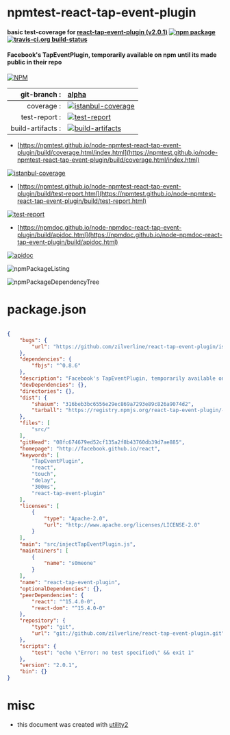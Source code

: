 # npmtest-react-tap-event-plugin

#### basic test-coverage for  [react-tap-event-plugin (v2.0.1)](http://facebook.github.io/react)  [![npm package](https://img.shields.io/npm/v/npmtest-react-tap-event-plugin.svg?style=flat-square)](https://www.npmjs.org/package/npmtest-react-tap-event-plugin) [![travis-ci.org build-status](https://api.travis-ci.org/npmtest/node-npmtest-react-tap-event-plugin.svg)](https://travis-ci.org/npmtest/node-npmtest-react-tap-event-plugin)

#### Facebook's TapEventPlugin, temporarily available on npm until its made public in their repo

[![NPM](https://nodei.co/npm/react-tap-event-plugin.png?downloads=true&downloadRank=true&stars=true)](https://www.npmjs.com/package/react-tap-event-plugin)

| git-branch : | [alpha](https://github.com/npmtest/node-npmtest-react-tap-event-plugin/tree/alpha)|
|--:|:--|
| coverage : | [![istanbul-coverage](https://npmtest.github.io/node-npmtest-react-tap-event-plugin/build/coverage.badge.svg)](https://npmtest.github.io/node-npmtest-react-tap-event-plugin/build/coverage.html/index.html)|
| test-report : | [![test-report](https://npmtest.github.io/node-npmtest-react-tap-event-plugin/build/test-report.badge.svg)](https://npmtest.github.io/node-npmtest-react-tap-event-plugin/build/test-report.html)|
| build-artifacts : | [![build-artifacts](https://npmtest.github.io/node-npmtest-react-tap-event-plugin/glyphicons_144_folder_open.png)](https://github.com/npmtest/node-npmtest-react-tap-event-plugin/tree/gh-pages/build)|

- [https://npmtest.github.io/node-npmtest-react-tap-event-plugin/build/coverage.html/index.html](https://npmtest.github.io/node-npmtest-react-tap-event-plugin/build/coverage.html/index.html)

[![istanbul-coverage](https://npmtest.github.io/node-npmtest-react-tap-event-plugin/build/screenCapture.buildCi.browser.%252Ftmp%252Fbuild%252Fcoverage.lib.html.png)](https://npmtest.github.io/node-npmtest-react-tap-event-plugin/build/coverage.html/index.html)

- [https://npmtest.github.io/node-npmtest-react-tap-event-plugin/build/test-report.html](https://npmtest.github.io/node-npmtest-react-tap-event-plugin/build/test-report.html)

[![test-report](https://npmtest.github.io/node-npmtest-react-tap-event-plugin/build/screenCapture.buildCi.browser.%252Ftmp%252Fbuild%252Ftest-report.html.png)](https://npmtest.github.io/node-npmtest-react-tap-event-plugin/build/test-report.html)

- [https://npmdoc.github.io/node-npmdoc-react-tap-event-plugin/build/apidoc.html](https://npmdoc.github.io/node-npmdoc-react-tap-event-plugin/build/apidoc.html)

[![apidoc](https://npmdoc.github.io/node-npmdoc-react-tap-event-plugin/build/screenCapture.buildCi.browser.%252Ftmp%252Fbuild%252Fapidoc.html.png)](https://npmdoc.github.io/node-npmdoc-react-tap-event-plugin/build/apidoc.html)

![npmPackageListing](https://npmtest.github.io/node-npmtest-react-tap-event-plugin/build/screenCapture.npmPackageListing.svg)

![npmPackageDependencyTree](https://npmtest.github.io/node-npmtest-react-tap-event-plugin/build/screenCapture.npmPackageDependencyTree.svg)



# package.json

```json

{
    "bugs": {
        "url": "https://github.com/zilverline/react-tap-event-plugin/issues"
    },
    "dependencies": {
        "fbjs": "^0.8.6"
    },
    "description": "Facebook's TapEventPlugin, temporarily available on npm until its made public in their repo",
    "devDependencies": {},
    "directories": {},
    "dist": {
        "shasum": "316beb3bc6556e29ec869a7293e89c826a9074d2",
        "tarball": "https://registry.npmjs.org/react-tap-event-plugin/-/react-tap-event-plugin-2.0.1.tgz"
    },
    "files": [
        "src/"
    ],
    "gitHead": "08fc674679ed52cf135a2f8b43760db39d7ae885",
    "homepage": "http://facebook.github.io/react",
    "keywords": [
        "TapEventPlugin",
        "react",
        "touch",
        "delay",
        "300ms",
        "react-tap-event-plugin"
    ],
    "licenses": [
        {
            "type": "Apache-2.0",
            "url": "http://www.apache.org/licenses/LICENSE-2.0"
        }
    ],
    "main": "src/injectTapEventPlugin.js",
    "maintainers": [
        {
            "name": "s0meone"
        }
    ],
    "name": "react-tap-event-plugin",
    "optionalDependencies": {},
    "peerDependencies": {
        "react": "^15.4.0-0",
        "react-dom": "^15.4.0-0"
    },
    "repository": {
        "type": "git",
        "url": "git://github.com/zilverline/react-tap-event-plugin.git"
    },
    "scripts": {
        "test": "echo \"Error: no test specified\" && exit 1"
    },
    "version": "2.0.1",
    "bin": {}
}
```



# misc
- this document was created with [utility2](https://github.com/kaizhu256/node-utility2)
